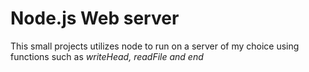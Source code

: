 # Node.js Web server

This small projects utilizes node to run on a server of my choice using functions such as _writeHead, readFile and end_
